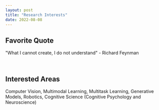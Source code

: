 ```yaml
---
layout: post
title: "Research Interests"
date: 2022-08-08
---
```


## Favorite Quote
"What I cannot create, I do not understand" - Richard Feynman

<br />

## Interested Areas
Computer Vision, Multimodal Learning, Multitask Learning, Generative Models, Robotics, Cognitive Science (Cognitive Psychology and Neuroscience)
